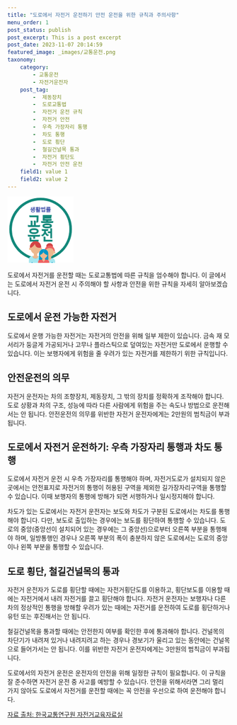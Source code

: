 ```yaml
---
title: "도로에서 자전거 운전하기 안전 운전을 위한 규칙과 주의사항"
menu_order: 1
post_status: publish
post_excerpt: This is a post excerpt
post_date: 2023-11-07 20:14:59
featured_image: _images/교통운전.png
taxonomy:
    category:
        - 교통운전
        - 자전거운전자
    post_tag:
        -  제동장치
        -  도로교통법
        -  자전거 운전 규칙
        -  자전거 안전
        -  우측 가장자리 통행
        -  차도 통행
        -  도로 횡단
        -  철길건널목 통과
        -  자전거 횡단도
        -  자전거 안전 운전
    field1: value 1
    field2: value 2
---
```


![교통운전](/_images/교통운전.png)

도로에서 자전거를 운전할 때는 도로교통법에 따른 규칙을 엄수해야 합니다. 이 글에서는 도로에서 자전거 운전 시 주의해야 할 사항과 안전을 위한 규칙을 자세히 알아보겠습니다.

## 도로에서 운전 가능한 자전거

도로에서 운행 가능한 자전거는 자전거의 안전을 위해 일부 제한이 있습니다. 금속 재 모서리가 둥글게 가공되거나 고무나 플라스틱으로 덮여있는 자전거만 도로에서 운행할 수 있습니다. 이는 보행자에게 위험을 줄 우려가 있는 자전거를 제한하기 위한 규칙입니다.

## 안전운전의 의무

자전거 운전자는 차의 조향장치, 제동장치, 그 밖의 장치를 정확하게 조작해야 합니다. 도로 상황과 차의 구조, 성능에 따라 다른 사람에게 위험을 주는 속도나 방법으로 운전해서는 안 됩니다. 안전운전의 의무를 위반한 자전거 운전자에게는 2만원의 범칙금이 부과됩니다.

## 도로에서 자전거 운전하기: 우측 가장자리 통행과 차도 통행

도로에서 자전거 운전 시 우측 가장자리를 통행해야 하며, 자전거도로가 설치되지 않은 곳에서는 안전표지로 자전거의 통행이 허용된 구역을 제외한 길가장자리구역을 통행할 수 있습니다. 이때 보행자의 통행에 방해가 되면 서행하거나 일시정지해야 합니다.

차도가 있는 도로에서는 자전거 운전자는 보도와 차도가 구분된 도로에서는 차도를 통행해야 합니다. 다만, 보도로 출입하는 경우에는 보도를 횡단하여 통행할 수 있습니다. 도로의 중앙(중앙선이 설치되어 있는 경우에는 그 중앙선)으로부터 오른쪽 부분을 통행해야 하며, 일방통행인 경우나 오른쪽 부분의 폭이 충분하지 않은 도로에서는 도로의 중앙이나 왼쪽 부분을 통행할 수 있습니다.

## 도로 횡단, 철길건널목의 통과

자전거 운전자가 도로를 횡단할 때에는 자전거횡단도를 이용하고, 횡단보도를 이용할 때에는 자전거에서 내려 자전거를 끌고 횡단해야 합니다. 자전거 운전자는 보행자나 다른 차의 정상적인 통행을 방해할 우려가 있는 때에는 자전거를 운전하여 도로를 횡단하거나 유턴 또는 후진해서는 안 됩니다.

철길건널목을 통과할 때에는 안전한지 여부를 확인한 후에 통과해야 합니다. 건널목의 차단기가 내려져 있거나 내려지려고 하는 경우나 경보기가 울리고 있는 동안에는 건널목으로 들어가서는 안 됩니다. 이를 위반한 자전거 운전자에게는 3만원의 범칙금이 부과됩니다.

도로에서의 자전거 운전은 운전자의 안전을 위해 일정한 규칙이 필요합니다. 이 규칙을 잘 준수하면 자전거 운전 중 사고를 예방할 수 있습니다. 안전을 위해서라면 그리 멀리 가지 않아도 도로에서 자전거를 운전할 때에는 꼭 안전을 우선으로 하여 운전해야 합니다.

[자료 출처: 한국교통연구원 자전거교육자료실](https://www.koti.re.kr/user/bbs/BD_selectBbsList.do?q_bbsCode=1018)

